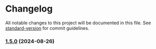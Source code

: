 # Changelog

All notable changes to this project will be documented in this file. See [standard-version](https://github.com/conventional-changelog/standard-version) for commit guidelines.

### [1.5.0](https://github.com/MapColonies/store-trigger/compare/v1.5.0...v1.0.2) (2024-08-26)

